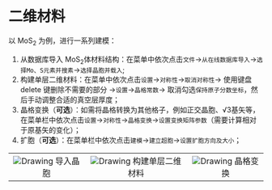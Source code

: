 # 二维材料

以 MoS<sub>2</sub> 为例，进行一系列建模：

1. 从数据库导入 MoS<sub>2</sub>体材料结构：在菜单中依次点击`文件`→`从在线数据库导入`→`选择Mo、S元素并搜素`→`选择晶胞并载入`;
2. 构建单层二维材料：在菜单中依次点击`设置`→`对称性`→`取消对称性`→ 使用键盘 delete 键删除不需要的部分 →`设置`→`晶格常数`→ 取消勾选`保持原子分数坐标`，然后手动调整合适的真空层厚度；
3. 晶格变换（**可选**）：如需将晶格转换为其他格子，例如正交晶胞、√3基矢等，在菜单栏中依次点击`设置`→`对称性`→`晶格变换`→`设置变换矩阵参数`（需要计算相对于原基矢的变化）；
4. 扩胞（**可选**）：在菜单栏中依次点击`建模`→`建立超胞`→`设置扩胞方向及大小`；


<table><tr>
    <td> 
        <center>
            <img src={require('./nested/qstudio_example_2d1.png').default} alt="Drawing" />
            <font>导入晶胞</font>
        </center>
    </td>
    <td> 
        <center>
            <img src={require('./nested/qstudio_example_2d2.png').default} alt="Drawing" />
            <font>构建单层二维材料</font>
        </center>
    </td>
    <td> 
        <center>
            <img src={require('./nested/qstudio_example_2d3.png').default} alt="Drawing" />
            <font>晶格变换</font>
        </center>
    </td>
</tr></table>